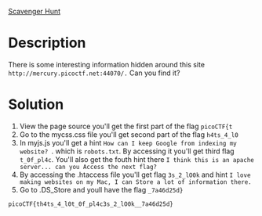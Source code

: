 [Scavenger Hunt](https://play.picoctf.org/practice/challenge/161?category=1&page=2)

# Description
There is some interesting information hidden around this site `http://mercury.picoctf.net:44070/.` Can you find it?

# Solution

1. View the page source you'll get the first part of the flag `picoCTF{t`
2. Go to the mycss.css file you'll get second part of the flag `h4ts_4_l0`
3. In myjs.js you'll get a hint `How can I keep Google from indexing my website? `. which is `robots.txt`. By accessing it you'll get third flag `t_0f_pl4c`. You'll also get the fouth hint there `I think this is an apache server... can you Access the next flag?`
4. By accessing the .htaccess file you'll get flag `3s_2_lO0k` and hint `I love making websites on my Mac, I can Store a lot of information there.`
5. Go to .DS_Store and youll have the flag `_7a46d25d}`

```markdown
picoCTF{th4ts_4_l0t_0f_pl4c3s_2_lO0k__7a46d25d}
```

